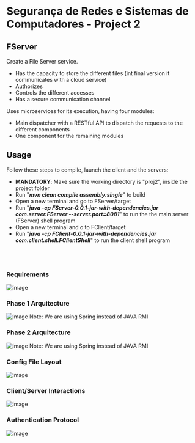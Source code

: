 # Segurança de Redes e Sistemas de Computadores - Project 2

## FServer

Create a File Server service.

- Has the capacity to store the different files (int final version it communicates with a cloud service)
- Authorizes
- Controls the different accesses
- Has a secure communication channel

Uses microservices for its execution, having four modules:
- Main dispatcher with a RESTful API to dispatch the requests to the different components
- One component for the remaining modules

## Usage
Follow these steps to compile, launch the client and the servers:
- **MANDATORY**: Make sure the working directory is "proj2", inside the project folder
- Run "***mvn clean compile assembly:single***" to build
- Open a new terminal and go to FServer/target
- Run "***java -cp FServer-0.0.1-jar-with-dependencies.jar com.server.FServer --server.port=8081***" to run the the main server (FServer) shell program
- Open a new terminal and o to FClient/target
- Run "***java -cp FClient-0.0.1-jar-with-dependencies.jar com.client.shell.FClientShell***" to run the client shell program

<br />
<br />

### Requirements
![image](https://github.com/f-parrinha/SRSC_Projeto2/assets/113953185/fd26bb2b-8c09-4be2-a772-7843f003d296)

### Phase 1 Arquitecture
![image](https://github.com/f-parrinha/SRSC_Projeto2/assets/113953185/4ce47c8a-4bdf-4a74-8880-8dc804195668)
Note: We are using Spring instead of JAVA RMI

### Phase 2 Arquitecture
![image](https://github.com/f-parrinha/SRSC_Projeto2/assets/113953185/1a87824a-8d25-4701-8020-3edc28ba49ce)
Note: We are using Spring instead of JAVA RMI

### Config File Layout
![image](https://github.com/f-parrinha/SRSC_Projeto2/assets/113953185/18b044b4-5384-4fb6-93d6-7743357b0e62)

### Client/Server Interactions
![image](https://github.com/f-parrinha/SRSC_Projeto2/assets/113953185/11b176ab-8367-4e75-9b84-bf9af1817c88)

### Authentication Protocol
![image](https://github.com/f-parrinha/SRSC_Projeto2/assets/113953185/b3d48229-90cd-44a4-b9b6-9e1782e0bb42)
